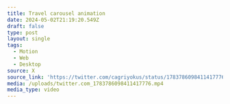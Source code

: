 ```yaml
---
title: Travel carousel animation
date: 2024-05-02T21:19:20.549Z
draft: false
type: post
layout: single
tags:
  - Motion
  - Web
  - Desktop
source: X
source_link: 'https://twitter.com/cagriyokus/status/1783786098411417776'
media: /uploads/twitter.com_1783786098411417776.mp4
media_type: video
---
```


